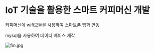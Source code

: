 # IoT 기술을 활용한 스마트 커피머신 개발

커피머신에 wifi모듈을 사용하여 스마트폰 앱과 연동


mysql을 사용하여 데이터 베이스 제작

![fin.jpg](https://prod-files-secure.s3.us-west-2.amazonaws.com/cbc7fc15-55b1-4dd9-bc21-5f30f2de42e0/1dd29a08-67ca-42b3-97d8-11dcd4bea546/fin.jpg)
